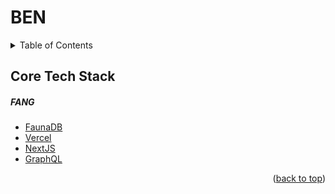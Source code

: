 <div id="top"></div>

# BEN

<!-- TABLE OF CONTENTS -->
<details>
  <summary>Table of Contents</summary>
  <ol>
    <li><a href="#core-tech-stack">Core Tech Stack</a></li>
    <li>
      <a href="#getting-started">Getting Started</a>
      <ul>
        <li><a href="#prerequisites">Prerequisites</a></li>
        <li><a href="#installation">Installation</a></li>
      </ul>
    </li>
  </ol>
</details>

## Core Tech Stack

##### FANG
* [FaunaDB](https://docs.fauna.com/fauna/current/)
* [Vercel](https://vercel.com/)
* [NextJS](https://nextjs.org/)
* [GraphQL](https://graphql.org/)

<p align="right">(<a href="#top">back to top</a>)</p>
